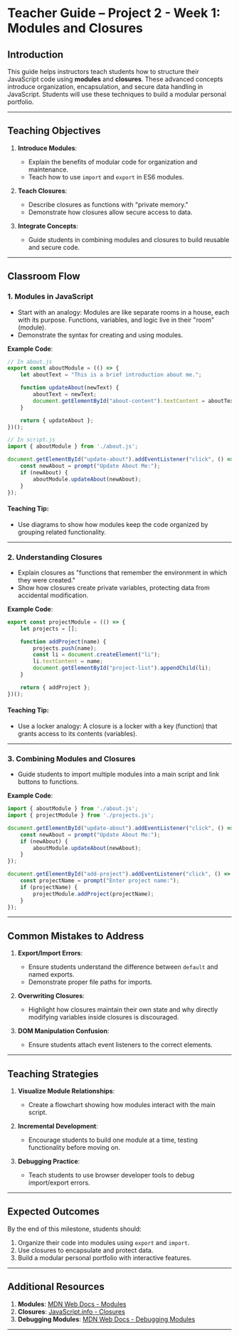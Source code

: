 
# **Teacher Guide – Project 2 - Week 1: Modules and Closures**

## **Introduction**
This guide helps instructors teach students how to structure their JavaScript code using **modules** and **closures**. These advanced concepts introduce organization, encapsulation, and secure data handling in JavaScript. Students will use these techniques to build a modular personal portfolio.

---

## **Teaching Objectives**
1. **Introduce Modules**:
   - Explain the benefits of modular code for organization and maintenance.
   - Teach how to use `import` and `export` in ES6 modules.

2. **Teach Closures**:
   - Describe closures as functions with "private memory."
   - Demonstrate how closures allow secure access to data.

3. **Integrate Concepts**:
   - Guide students in combining modules and closures to build reusable and secure code.

---

## **Classroom Flow**

### **1. Modules in JavaScript**
- Start with an analogy: Modules are like separate rooms in a house, each with its purpose. Functions, variables, and logic live in their "room" (module).
- Demonstrate the syntax for creating and using modules.

**Example Code**:
```javascript
// In about.js
export const aboutModule = (() => {
    let aboutText = "This is a brief introduction about me.";

    function updateAbout(newText) {
        aboutText = newText;
        document.getElementById("about-content").textContent = aboutText;
    }

    return { updateAbout };
})();

// In script.js
import { aboutModule } from './about.js';

document.getElementById("update-about").addEventListener("click", () => {
    const newAbout = prompt("Update About Me:");
    if (newAbout) {
        aboutModule.updateAbout(newAbout);
    }
});
```

#### **Teaching Tip**:
- Use diagrams to show how modules keep the code organized by grouping related functionality.

---

### **2. Understanding Closures**
- Explain closures as "functions that remember the environment in which they were created."
- Show how closures create private variables, protecting data from accidental modification.

**Example Code**:
```javascript
export const projectModule = (() => {
    let projects = [];

    function addProject(name) {
        projects.push(name);
        const li = document.createElement("li");
        li.textContent = name;
        document.getElementById("project-list").appendChild(li);
    }

    return { addProject };
})();
```

#### **Teaching Tip**:
- Use a locker analogy: A closure is a locker with a key (function) that grants access to its contents (variables).

---

### **3. Combining Modules and Closures**
- Guide students to import multiple modules into a main script and link buttons to functions.

**Example Code**:
```javascript
import { aboutModule } from './about.js';
import { projectModule } from './projects.js';

document.getElementById("update-about").addEventListener("click", () => {
    const newAbout = prompt("Update About Me:");
    if (newAbout) {
        aboutModule.updateAbout(newAbout);
    }
});

document.getElementById("add-project").addEventListener("click", () => {
    const projectName = prompt("Enter project name:");
    if (projectName) {
        projectModule.addProject(projectName);
    }
});
```

---

## **Common Mistakes to Address**
1. **Export/Import Errors**:
   - Ensure students understand the difference between `default` and named exports.
   - Demonstrate proper file paths for imports.

2. **Overwriting Closures**:
   - Highlight how closures maintain their own state and why directly modifying variables inside closures is discouraged.

3. **DOM Manipulation Confusion**:
   - Ensure students attach event listeners to the correct elements.

---

## **Teaching Strategies**
1. **Visualize Module Relationships**:
   - Create a flowchart showing how modules interact with the main script.

2. **Incremental Development**:
   - Encourage students to build one module at a time, testing functionality before moving on.

3. **Debugging Practice**:
   - Teach students to use browser developer tools to debug import/export errors.

---

## **Expected Outcomes**
By the end of this milestone, students should:
1. Organize their code into modules using `export` and `import`.
2. Use closures to encapsulate and protect data.
3. Build a modular personal portfolio with interactive features.

---

## **Additional Resources**
1. **Modules**: [MDN Web Docs - Modules](https://developer.mozilla.org/en-US/docs/Web/JavaScript/Guide/Modules)
2. **Closures**: [JavaScript.info - Closures](https://javascript.info/closure)
3. **Debugging Modules**: [MDN Web Docs - Debugging Modules](https://developer.mozilla.org/en-US/docs/Web/JavaScript/Guide/Modules#debugging)

---
